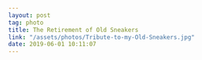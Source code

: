 ```yaml
---
layout: post
tag: photo
title: The Retirement of Old Sneakers
link: "/assets/photos/Tribute-to-my-Old-Sneakers.jpg"
date: 2019-06-01 10:11:07
---
```

